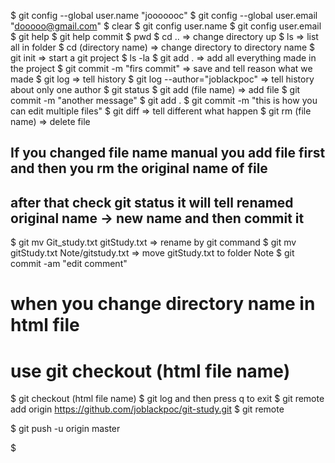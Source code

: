 $ git config --global user.name "jooooooc"
$ git config --global user.email "dooooo@gmail.com"
$ clear
$ git config user.name
$ git config user.email
$ git help
$ git help commit
$ pwd
$ cd .. => change directory up
$ ls => list all in folder
$ cd (directory name) => change directory to directory name
$ git init => start a git project
$ ls -la
$ git add . => add all everything made in the project
$ git commit -m "firs commit" => save and tell reason what we made
$ git log => tell history
$ git log --author="joblackpoc" => tell history about only one author
$ git status 
$ git add (file name) => add file
$ git commit -m "another message"
$ git add .
$ git commit -m "this is how you can edit multiple files"
$ git diff => tell different what happen
$ git rm (file name) => delete file

## If you changed file name manual you add file first and then you rm the original name of file
## after that check git status it will tell renamed original name -> new name and then commit it 
 
$ git mv Git_study.txt gitStudy.txt => rename by git command
$ git mv gitStudy.txt Note/gitstudy.txt => move gitStudy.txt to folder Note
$ git commit -am "edit comment"

# when you change directory name in html file 
# use git checkout (html file name)

$ git checkout (html file name)
$ git log and then press q to exit
$ git remote add origin https://github.com/joblackpoc/git-study.git
$ git remote

$ git push -u origin master

$
